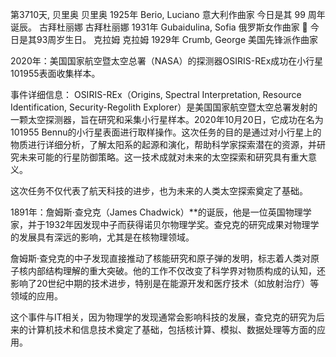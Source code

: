 第3710天,  贝里奥
贝里奥 1925年
Berio, Luciano 意大利作曲家
今日是其 99 周年诞辰。
古拜杜丽娜
古拜杜丽娜 1931年
Gubaidulina, Sofia 俄罗斯女作曲家
🎂 今日是其93周岁生日。
克拉姆
克拉姆 1929年
Crumb, George 美国先锋派作曲家

2020年：美国国家航空暨太空总署（NASA）的探测器OSIRIS-REx成功在小行星101955表面收集样本。

事件详细信息： OSIRIS-REx（Origins, Spectral Interpretation, Resource Identification, Security-Regolith Explorer）是美国国家航空暨太空总署发射的一颗太空探测器，旨在研究和采集小行星样本。2020年10月20日，它成功在名为101955 Bennu的小行星表面进行取样操作。这次任务的目的是通过对小行星上的物质进行详细分析，了解太阳系的起源和演化，帮助科学家探索潜在的资源，并研究未来可能的行星防御策略。这一技术成就对未来的太空探索和研究具有重大意义。

这次任务不仅代表了航天科技的进步，也为未来的人类太空探索奠定了基础。
 

 1891年：詹姆斯·查兌克（James Chadwick）**的诞辰，他是一位英国物理学家，并于1932年因发现中子而获得诺贝尔物理学奖。查兌克的研究成果对物理学的发展具有深远的影响，尤其是在核物理领域。

詹姆斯·查兌克的中子发现直接推动了核能研究和原子弹的发明，标志着人类对原子核内部结构理解的重大突破。他的工作不仅改变了科学界对物质构成的认知，还影响了20世纪中期的技术进步，特别是在能源开发和医疗技术（如放射治疗）等领域的应用。

这个事件与IT相关，因为物理学的发现通常会影响科技的发展，查兌克的研究为后来的计算机技术和信息技术奠定了基础，包括核计算、模拟、数据处理等方面的应用。

